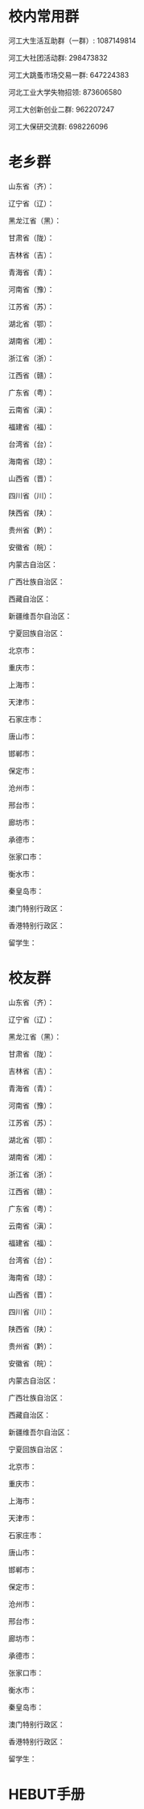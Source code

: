 
# 校内常用群

河工大生活互助群（一群）: 1087149814

河工大社团活动群: 298473832

河工大跳蚤市场交易一群: 647224383

河北工业大学失物招领: 873606580

河工大创新创业二群: 962207247

河工大保研交流群: 698226096


# 老乡群

山东省（齐）：

辽宁省（辽）：

黑龙江省（黑）：

甘肃省（陇）：

吉林省（吉）：

青海省（青）：

河南省（豫）：

江苏省（苏）：

湖北省（鄂）：

湖南省（湘）：

浙江省（浙）：

江西省（赣）：

广东省（粤）：

云南省（滇）：

福建省（福）：

台湾省（台）：

海南省（琼）：

山西省（晋）：

四川省（川）：

陕西省（陕）：

贵州省（黔）：

安徽省（皖）：

内蒙古自治区：

广西壮族自治区：

西藏自治区：

新疆维吾尔自治区：

宁夏回族自治区：

北京市：

重庆市：

上海市：

天津市：

石家庄市：

唐山市：

邯郸市：

保定市：

沧州市：

邢台市：

廊坊市：

承德市：

张家口市：

衡水市：

秦皇岛市：

澳门特别行政区：

香港特别行政区：

留学生：

# 校友群

山东省（齐）：

辽宁省（辽）：

黑龙江省（黑）：

甘肃省（陇）：

吉林省（吉）：

青海省（青）：

河南省（豫）：

江苏省（苏）：

湖北省（鄂）：

湖南省（湘）：

浙江省（浙）：

江西省（赣）：

广东省（粤）：

云南省（滇）：

福建省（福）：

台湾省（台）：

海南省（琼）：

山西省（晋）：

四川省（川）：

陕西省（陕）：

贵州省（黔）：

安徽省（皖）：

内蒙古自治区：

广西壮族自治区：

西藏自治区：

新疆维吾尔自治区：

宁夏回族自治区：

北京市：

重庆市：

上海市：

天津市：

石家庄市：

唐山市：

邯郸市：

保定市：

沧州市：

邢台市：

廊坊市：

承德市：

张家口市：

衡水市：

秦皇岛市：

澳门特别行政区：

香港特别行政区：

留学生：

# HEBUT手册








